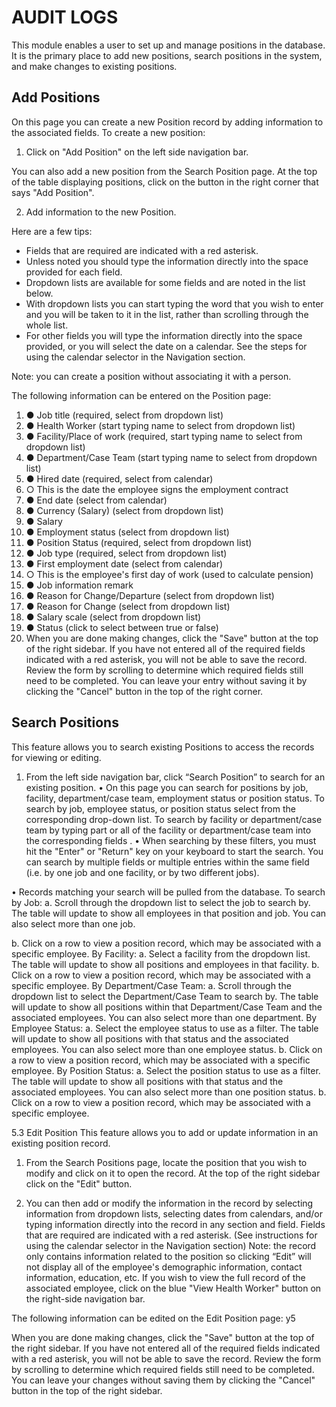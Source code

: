 # AUDIT LOGS

This module enables a user to set up and manage positions in the database. It is the primary place to add new positions, search positions in the system, and make changes to existing positions.

## Add Positions

On this page you can create a new Position record by adding information to the associated fields. To create a new position:

1. Click on "Add Position" on the left side navigation bar.

You can also add a new position from the Search Position page. At the top of the table displaying positions, click on the button in the right corner that says "Add Position".

2. Add information to the new Position.

Here are a few tips:

* Fields that are required are indicated with a red asterisk.
* Unless noted you should type the information directly into the space provided for each field.
* Dropdown lists are available for some fields and are noted in the list below.
* With dropdown lists you can start typing the word that you wish to enter and you will be taken to it in the list, rather than scrolling through the whole list.
* For other fields you will type the information directly into the space provided, or you will select the date on a calendar. See the steps for using the calendar selector in the Navigation section.

Note: you can create a position without associating it with a person.

 The following information can be entered on the Position page:

1. ● Job title (required, select from dropdown list)
2. ● Health Worker (start typing name to select from dropdown list)
3. ● Facility/Place of work (required, start typing name to select from dropdown list)
4. ● Department/Case Team (start typing name to select from dropdown list)
5. ● Hired date (required, select from calendar)
6. ○ This is the date the employee signs the employment contract
7. ● End date (select from calendar)
8. ● Currency (Salary) (select from dropdown list)
9. ● Salary
10. ● Employment status (select from dropdown list)
11. ● Position Status (required, select from dropdown list)
12. ● Job type (required, select from dropdown list)
13. ● First employment date (select from calendar)
14. ○ This is the employee's first day of work (used to calculate pension)
15. ● Job information remark
16. ● Reason for Change/Departure (select from dropdown list)
17. ● Reason for Change (select from dropdown list)
18. ● Salary scale (select from dropdown list)
19. ● Status (click to select between true or false)
3. When you are done making changes, click the "Save" button at the top of the right sidebar. If you have not entered all of the required fields indicated with a red asterisk, you will not be able to save the record. Review the form by scrolling to determine which required fields still need to be completed. You can leave your entry without saving it by clicking the "Cancel" button in the top of the right corner.

## Search Positions

This feature allows you to search existing Positions to access the records for viewing or editing.

1. From the left side navigation bar, click “Search Position” to search for an existing position.
• On this page you can search for positions by job, facility, department/case team, employment status or position status. To search by job, employee status, or position status select from the corresponding drop-down list. To search by facility or department/case team by typing part or all of the facility or department/case team into the corresponding fields .
• When searching by these filters, you must hit the "Enter" or "Return" key on your keyboard to start the search. You can search by multiple fields or multiple entries within the same field (i.e. by one job and one facility, or by two different jobs).

• Records matching your search will be pulled from the database.
To search by Job:
a. Scroll through the dropdown list to select the job to search by. The table will update to show all employees in that position and job. You can also select more than one job.

b. Click on a row to view a position record, which may be associated with a specific employee.
By Facility:
a. Select a facility from the dropdown list. The table will update to show all positions and employees in that facility.
b. Click on a row to view a position record, which may be associated with a specific employee.
By Department/Case Team:
a. Scroll through the dropdown list to select the Department/Case Team to search by. The table will update to show all positions within that Department/Case Team and the associated employees. You can also select more than one department.
By Employee Status:
a. Select the employee status to use as a filter. The table will update to show all positions with that status and the associated employees. You can also select more than one employee status.
b. Click on a row to view a position record, which may be associated with a specific employee.
By Position Status:
a. Select the position status to use as a filter. The table will update to show all positions with that status and the associated employees. You can also select more than one position status.
b. Click on a row to view a position record, which may be associated with a specific employee.

5.3 Edit Position
This feature allows you to add or update information in an existing position record.

1. From the Search Positions page, locate the position that you wish to modify and click on it to open the record. At the top of the right sidebar click on the "Edit" button.

2. You can then add or modify the information in the record by selecting information from dropdown lists, selecting dates from calendars, and/or typing information directly into the record in any section and field. Fields that are required are indicated with a red asterisk. (See instructions for using the calendar selector in the Navigation section)
Note: the record only contains information related to the position so clicking “Edit” will not display all of the employee's demographic information, contact information, education, etc. If you wish to view the full record of the associated employee, click on the blue "View Health Worker" button on the right-side navigation bar.

The following information can be edited on the Edit Position page:
y5

When you are done making changes, click the "Save" button at the top of the right sidebar. If you have not entered all of the required fields indicated with a red asterisk, you will not be able to save the record. Review the form by scrolling to determine which required fields still need to be completed. You can leave your changes without saving them by clicking the "Cancel" button in the top of the right sidebar.
